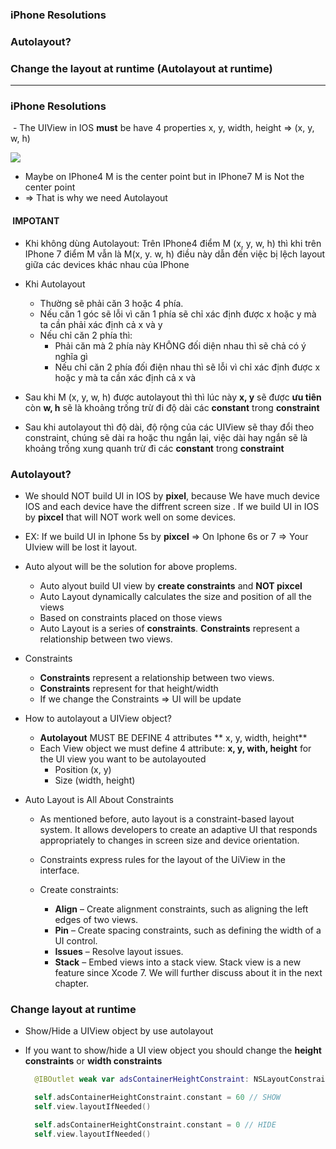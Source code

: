 ### iPhone Resolutions
### Autolayout?
### Change the layout at runtime (Autolayout at runtime)

--------------------------------------------------------
### iPhone Resolutions
  - The UIView in IOS **must** be have 4 properties x, y, width, height => (x, y, w, h)
  
  ![](https://github.com/leminhtuan2015/Today-I-Learn/blob/master/swift/images/ios_resolution_small.png)

 -  Maybe on IPhone4 M is the center point but in IPhone7 M is Not the center point
 - => That is why we need Autolayout
 
####  IMPOTANT
- Khi không dùng Autolayout: Trên IPhone4 điểm M (x, y, w, h) thì khi trên IPhone 7 điểm M vẫn là M(x, y. w, h) điều này dẫn đến việc bị lệch layout giữa các devices khác nhau của IPhone

- Khi Autolayout
  - Thường sẽ phải căn 3 hoặc 4 phía.
  - Nếu căn 1 góc sẽ lỗi vì căn 1 phía sẽ chỉ xác định được x hoặc y mà ta cần phải xác định cả x và y
  - Nếu chỉ căn 2 phía thì:
    - Phải căn  mà 2 phía này KHÔNG đối diện nhau thì sẽ chả có ý nghĩa gì
    - Nếu chỉ căn 2 phía đối điện nhau thì sẽ lỗi vì chỉ xác định được x hoặc y mà ta cần xác định cả x và 
 - Sau khi M (x, y, w, h) được autolayout thì thì lúc này **x, y** sẽ được **ưu tiên** còn **w, h** sẽ là khoảng trống trừ đi độ dài các **constant** trong **constraint**
 - Sau khi autolayout thì độ dài, độ rộng của các UIView sẽ thay đổi theo constraint, chúng sẽ dài ra hoặc thu ngắn lại, việc dài hay ngắn sẽ là khoảng trống xung quanh trừ đi các **constant** trong **constraint**
  
 
### Autolayout?
 - We should NOT build UI in IOS by **pixel**, because We have much device IOS and each device have the diffrent screen size . If we build UI in IOS by **pixcel** that will NOT work well on some devices.
   
 - EX: If we build UI in Iphone 5s by **pixcel** => On Iphone 6s or 7 => Your UIview will be lost it layout.
   
 - Auto alyout will be the solution for above proplems.
   - Auto alyout build UI view by **create constraints** and **NOT pixcel**
   - Auto Layout dynamically calculates the size and position of all the views
   - Based on constraints placed on those views
   - Auto Layout is a series of **constraints**. **Constraints** represent a relationship between two views.
   
 - Constraints
   - **Constraints** represent a relationship between two views.
   - **Constraints** represent for that height/width
   - If we change the Constraints => UI will be update

 - How to autolayout a UIView object?
   - **Autolayout** MUST BE DEFINE 4 attributes ** x, y, width, height**
   - Each View object we must define 4 attribute: **x, y, with, height** for the UI view you want to be autolayouted
     - Position (x, y)
     - Size (width, height)
     
- Auto Layout is All About Constraints
   - As mentioned before, auto layout is a constraint-based layout system. It allows developers to create an adaptive UI that responds appropriately to changes in screen size and device orientation.
   - Constraints express rules for the layout of the UiView in the interface.
  
   - Create constraints: 
        - **Align** – Create alignment constraints, such as aligning the left edges of two views.
        - **Pin** – Create spacing constraints, such as defining the width of a UI control.
        - **Issues** – Resolve layout issues.
        - **Stack** – Embed views into a stack view. Stack view is a new feature since Xcode 7. We will further discuss about it in the next chapter.
    
### Change layout at runtime
  - Show/Hide a UIView object by use autolayout
  - If you want to show/hide a UI view object you should change the **height constraints** or **width constraints**
  
    ```swift
      @IBOutlet weak var adsContainerHeightConstraint: NSLayoutConstraint!

      self.adsContainerHeightConstraint.constant = 60 // SHOW
      self.view.layoutIfNeeded()

      self.adsContainerHeightConstraint.constant = 0 // HIDE
      self.view.layoutIfNeeded()
    ```
    
